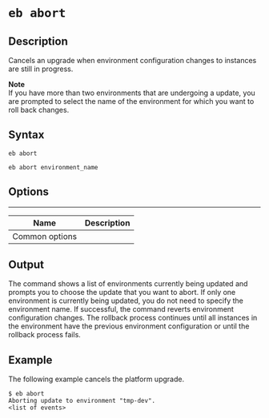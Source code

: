 # `eb abort`<a name="eb3-abort"></a>

## Description<a name="eb3-abortdescription"></a>

Cancels an upgrade when environment configuration changes to instances are still in progress\.

**Note**  
If you have more than two environments that are undergoing a update, you are prompted to select the name of the environment for which you want to roll back changes\.

## Syntax<a name="eb3-abortsyntax"></a>

 `eb abort` 

 `eb abort environment_name` 

## Options<a name="eb3-abortoptions"></a>


****  

|  Name  |  Description  | 
| --- | --- | 
|  Common options  |  | 

## Output<a name="eb3-abortoutput"></a>

The command shows a list of environments currently being updated and prompts you to choose the update that you want to abort\. If only one environment is currently being updated, you do not need to specify the environment name\. If successful, the command reverts environment configuration changes\. The rollback process continues until all instances in the environment have the previous environment configuration or until the rollback process fails\.

## Example<a name="eb3-abortexample"></a>

The following example cancels the platform upgrade\.

```
$ eb abort
Aborting update to environment "tmp-dev".
<list of events>
```